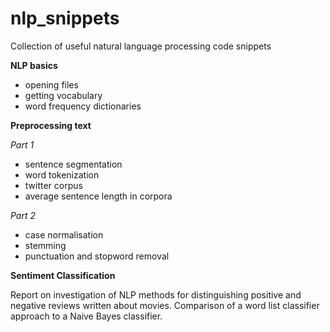 # nlp_snippets
Collection of useful natural language processing code snippets

**NLP basics**
- opening files
- getting vocabulary
- word frequency dictionaries

**Preprocessing text**

<em>Part 1</em>
- sentence segmentation
- word tokenization
- twitter corpus
- average sentence length in corpora

<em>Part 2</em>
- case normalisation
- stemming
- punctuation and stopword removal

**Sentiment Classification**

Report on investigation of NLP methods for distinguishing positive and negative reviews written about movies. Comparison of a word list classifier approach to a Naive Bayes classifier.

